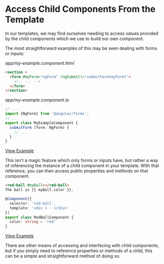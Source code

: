 # Access Child Components From the Template
In our templates, we may find ourselves needing to access values provided by the child components which we use to build our own component.

The most straightforward examples of this may be seen dealing with forms or inputs:

_app/my-example.component.html_
```html
<section >
  <form #myForm="ngForm" (ngSubmit)="submitForm(myForm)">
    <!-- ... -->
  </form>
</section>
```


_app/my-example.component.ts_
```ts
// ...
import {NgForm} from '@angular/forms';
// ...
export class MyExampleComponent {
  submitForm (form: NgForm) {
    // ...
  }
}
```
[View Example](https://plnkr.co/edit/MFaLMCbLOIXfNhYWT9ni?p=preview)

This isn't a magic feature which only forms or inputs have, but rather a way of referencing the instance of a child component in your template. With that reference, you can then access public properties and methods on that component.

```html
<red-ball #myBall></red-ball>
The ball is {{ myBall.color }}.
```

```ts
@Component({
  selector: 'red-ball',
  template: '<div > · </div>'
})
export class RedBallComponent {
  color: string = 'red'
}
```
[View Example](https://plnkr.co/edit/UTBleHSpTf5To8zZSbSd?p=preview)

There are other means of accessing and interfacing with child components, but if you simply need to reference properties or methods of a child, this can be a simple and straightforward method of doing so.
